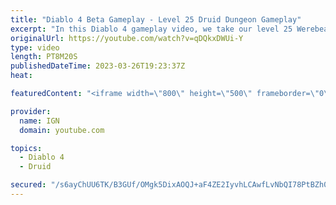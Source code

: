 ```yaml
---
title: "Diablo 4 Beta Gameplay - Level 25 Druid Dungeon Gameplay"
excerpt: "In this Diablo 4 gameplay video, we take our level 25 Werebear Druid build through one of Diablo 4's many dungeons. This build ..."
originalUrl: https://youtube.com/watch?v=qDQkxDWUi-Y
type: video
length: PT8M20S
publishedDateTime: 2023-03-26T19:23:37Z
heat: 

featuredContent: "<iframe width=\"800\" height=\"500\" frameborder=\"0\" src=\"https://www.youtube.com/embed/qDQkxDWUi-Y\" allow=\"accelerometer; autoplay; encrypted-media; gyroscope; picture-in-picture\" allowfullscreen></iframe>"

provider:
  name: IGN
  domain: youtube.com

topics:
  - Diablo 4
  - Druid

secured: "/s6ayChUU6TK/B3GUf/OMgk5DixAOQJ+aF4ZE2IyvhLCAwfLvNbQI78PtBZh0mH49BhxlXPrJsmy9QoWvb1uG5u7ZrgFJ1f4mHwR3NzN3f/tYAhHigBSH1PV3azGyX+OjfyQlEPq1t10PgPfmLJkS/zp5KD+8/kR2K7wrz4SyrewBbORPdGRwLDB5RBFBhYahzr08jxXeEKlyuiDkJBHIA7yhtWXCZLb8TdiPaxAS52T7+ozkHdrPuNjgCcsko1a1SB8Fd/y26R6Hz/5T+Cp8DxnWyA1TG+CUJlqbqtf6wacqV0Sg/ksYZclyWcuRRRr0/eUfaW0wbHBi0ALTY3mU/vXSBgtlIEWPPTucQNHzcYHJsp5W47tRU+N6qhujPo+gEim4zApI4BO8sZKZNBGkQGrPuMVTLqVXHTs11s96/6xdwsBSqJ5N4nN4ya5HQTU;AyIeFyUR34SkCvoRpFx4Mg=="
---
```


